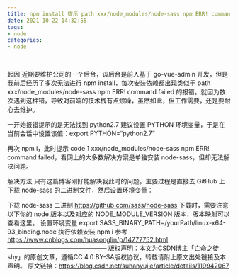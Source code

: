 ```yaml
---
title: npm install 提示 path xxx/node_modules/node-sass npm ERR! command failed 解决方法
date: 2021-10-22 14:32:55
tags: 
- node
categories: 
- node

---
```




起因
近期要维护公司的一个后台，该后台是前人基于 go-vue-admin 开发，但是我前后经历了多次无法进行 npm install，每次安装依赖都出现类似于 path xxx/node_modules/node-sass npm ERR! command failed 的报错。就因为数次遇到这种错，导致对前端的技术栈有点烦躁，虽然如此，但工作需要，还是要耐心去维护。

一开始报错提示的是无法找到 python2.7 建议设置 PYTHON 环境变量，于是在当前会话中设置该值：export PYTHON=“python2.7”

再次 npm i，此时提示 code 1 xxx/node_modules/node-sass npm ERR! command failed，看网上的大多数解决方案是单独安装 node-sass，但却无法解决问题。

解决方法
只有这篇博客刚好能解决我此时的问题。主要过程是直接去 GitHub 上下载 node-sass 的二进制文件，然后设置环境变量：

下载 node-sass 二进制 https://github.com/sass/node-sass
下载时，需要注意以下你的 node 版本以及对应的 NODE_MODULE_VERSION 版本，版本映射可以查看这里。
设置环境变量 export SASS_BINARY_PATH=/yourPath/linux-x64-93_binding.node
执行依赖安装 npm i
参考
https://www.cnblogs.com/huasonglin/p/14777752.html
————————————————
版权声明：本文为CSDN博主「亡命之徒shy」的原创文章，遵循CC 4.0 BY-SA版权协议，转载请附上原文出处链接及本声明。
原文链接：https://blog.csdn.net/suhanyujie/article/details/119942067